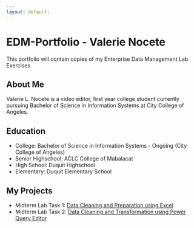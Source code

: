```yaml
---
layout: default;
--- 
```


# EDM-Portfolio - Valerie Nocete
This portfolio will contain copies of my Enterprise Data Management Lab Exercises

## About Me
Valerie L. Nocete is a video editor, first year college student currently pursuing Bachelor of Science in Information Systems at City College of Angeles.

## Education
- College: Bachelor of Science in Information Systems - Ongoing (City College of Angeles)
- Senior Highschool: ACLC College of Mabalacat
- High School: Duquit Highschool
- Elementary: Duquit Elementary School


## My Projects
- Midterm Lab Task 1: [Data Cleaning and Preparation using Excel](https://github.com/bangshiki/EDM-Portfolio/tree/d964dc7ab9bdd70ea349a393ea6de4de9ec347c0/Midterm%20Task%201)
- Midterm Lab Task 2: [Data Cleaning and Transformation using Power Query Editor](https://github.com/bangshiki/EDM-Portfolio/tree/aa928d0b0b2349e5ffce2709806082c6d61ee508/Midterm%20Task%202) 

